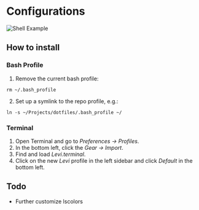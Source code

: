 # Configurations

![Shell Example](https://cloud.githubusercontent.com/assets/1259364/23415643/b7dd8ac4-fd94-11e6-85ab-94fd7aa908bd.png)


## How to install


### Bash Profile

1. Remove the current bash profile:

`rm ~/.bash_profile`

2. Set up a symlink to the repo profile, e.g.:

`ln -s ~/Projects/dotfiles/.bash_profile ~/`


### Terminal

1. Open Terminal and go to *Preferences -> Profiles*.
2. In the bottom left, click the *Gear -> Import*.
3. Find and load *Levi.terminal*.
4. Click on the new *Levi* profile in the left sidebar and click *Default* in the bottom left.


## Todo

- Further customize lscolors
